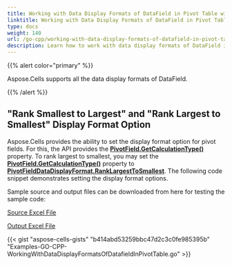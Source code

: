 ```yaml
---
title: Working with Data Display Formats of DataField in Pivot Table with Golang via C++
linktitle: Working with Data Display Formats of DataField in Pivot Table
type: docs
weight: 140
url: /go-cpp/working-with-data-display-formats-of-datafield-in-pivot-table/
description: Learn how to work with data display formats of DataField in Pivot Table using Aspose.Cells for C++.
---
```


{{% alert color="primary" %}}

Aspose.Cells supports all the data display formats of DataField.

{{% /alert %}}

## **"Rank Smallest to Largest" and "Rank Largest to Smallest" Display Format Option**

Aspose.Cells provides the ability to set the display format option for pivot fields. For this, the API provides the [**PivotField.GetCalculationType()**](https://reference.aspose.com/cells/go-cpp/pivotshowvaluessetting/getcalculationtype/) property. To rank largest to smallest, you may set the [**PivotField.GetCalculationType()**](https://reference.aspose.com/cells/go-cpp/pivotshowvaluessetting/getcalculationtype/) property to [**PivotFieldDataDisplayFormat.RankLargestToSmallest**](https://reference.aspose.com/cells/cpp/aspose.cells.pivot/pivotfielddatadisplayformat/). The following code snippet demonstrates setting the display format options.

Sample source and output files can be downloaded from here for testing the sample code:

[Source Excel File](101089332.xlsx)

[Output Excel File](101089333.xlsx)

{{< gist "aspose-cells-gists" "b414abd53259bbc47d2c3c0fe985395b" "Examples-GO-CPP-WorkingWithDataDisplayFormatsOfDatafieldInPivotTable.go" >}}